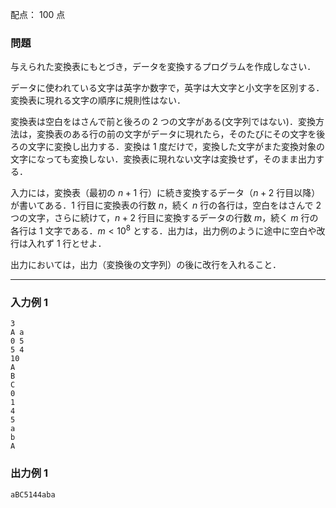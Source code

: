 配点： $100$ 点

### 問題
与えられた変換表にもとづき，データを変換するプログラムを作成しなさい．

データに使われている文字は英字か数字で，英字は大文字と小文字を区別する．変換表に現れる文字の順序に規則性はない．

変換表は空白をはさんで前と後ろの $2$ つの文字がある(文字列ではない)．変換方法は，変換表のある行の前の文字がデータに現れたら，そのたびにその文字を後ろの文字に変換し出力する．変換は $1$ 度だけで，変換した文字がまた変換対象の文字になっても変換しない．変換表に現れない文字は変換せず，そのまま出力する．

入力には，変換表（最初の $n + 1$ 行）に続き変換するデータ（$n + 2$ 行目以降）が書いてある．$1$ 行目に変換表の行数 $n$，続く $n$ 行の各行は，空白をはさんで $2$ つの文字，さらに続けて，$n + 2$ 行目に変換するデータの行数 $m$，続く $m$ 行の各行は 1 文字である．$m < 10^8$ とする．出力は，出力例のように途中に空白や改行は入れず $1$ 行とせよ．

出力においては，出力（変換後の文字列）の後に改行を入れること．

---

### 入力例 1
~~~
3	
A a	
0 5	
5 4	
10	
A	
B	
C	
0	
1	
4	
5	
a	
b	
A
~~~

### 出力例 1
~~~
aBC5144aba
~~~
